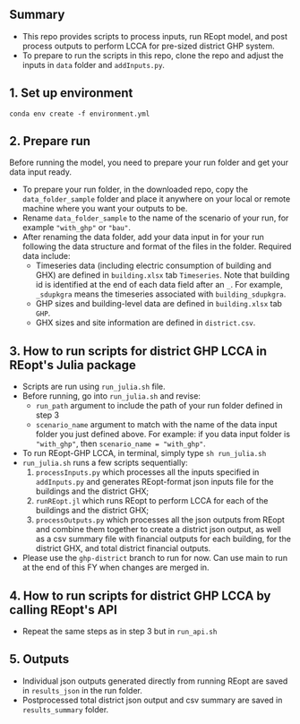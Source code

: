 ## Summary
- This repo provides scripts to process inputs, run REopt model, and post process outputs to perform LCCA for pre-sized district GHP system.
- To prepare to run the scripts in this repo, clone the repo and adjust the inputs in `data` folder and `addInputs.py`.

## 1. Set up environment
`conda env create -f environment.yml`

## 2. Prepare run
Before running the model, you need to prepare your run folder and get your data input ready. 
- To prepare your run folder, in the downloaded repo, copy the `data_folder_sample` folder and place it anywhere on your local or remote machine where you want your outputs to be.
- Rename `data_folder_sample` to the name of the scenario of your run, for example `"with_ghp"` or `"bau"`.
- After renaming the data folder, add your data input in for your run following the data structure and format of the files in the folder. Required data include:
  - Timeseries data (including electric consumption of building and GHX) are defined in `building.xlsx` tab `Timeseries`. Note that building id is identified at the end of each data field after an `_`. For example, `_sdupkgra` means the timeseries associated with `building_sdupkgra`.
  - GHP sizes and building-level data are defined in `building.xlsx` tab `GHP`.
  - GHX sizes and site information are defined in `district.csv`. 

## 3. How to run scripts for district GHP LCCA in REopt's Julia package
- Scripts are run using `run_julia.sh` file.
- Before running, go into `run_julia.sh` and revise:
  - `run_path` argument to include the path of your run folder defined in step 3  
  - `scenario_name` argument to match with the name of the data input folder you just defined above. For example: if you data input folder is `"with_ghp"`, then `scenario_name = "with_ghp"`.
- To run REopt-GHP LCCA, in terminal, simply type `sh run_julia.sh`
- `run_julia.sh` runs a few scripts sequentially:
    1) `processInputs.py` which processes all the inputs specified in `addInputs.py` and generates REopt-format json inputs file for the buildings and the district GHX;
    2) `runREopt.jl` which runs REopt to perform LCCA for each of the buildings and the district GHX;
    3) `processOutputs.py` which processes all the json outputs from REopt and combine them together to create a district json output, as well as a csv summary file with financial outputs for each building, for the district GHX, and total district financial outputs.
- Please use the `ghp-district` branch to run for now. Can use main to run at the end of this FY when changes are merged in.

## 4. How to run scripts for district GHP LCCA by calling REopt's API
- Repeat the same steps as in step 3 but in `run_api.sh`

## 5. Outputs
- Individual json outputs generated directly from running REopt are saved in `results_json` in the run folder.
- Postprocessed total district json output and csv summary are saved in `results_summary` folder.


